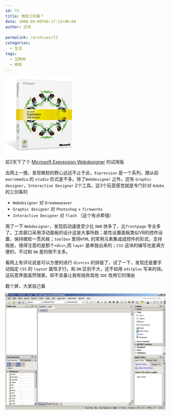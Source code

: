 ```yaml
---
id: 73
title: 微软三剑客？
date: 2006-09-09T00:17:13+00:00
author: 愆伏

permalink: /archives/73
categories:
  - 生活
tags:
  - 互联网
  - 微软
---
```

![微软三剑客](/wp-content/uploads/200609/09_002109_boxshot_mainwd.jpg)
  
前2天下了个 [Microsoft Expression Webdesigner](http://www.microsoft.com/products/expression/en/web_designer/default.mspx) </a>的试用版
  
去网上一搜，发现微软的野心远远不止于此，`Expression` 是一个系列，跟从前 `macromedia` 的 `studio` 形式差不多。除了`Webdesigner` 之外，还有 `Graphic designer`，`Interactive Designer` 2个工具。这3个玩意感觉就是专门针对 `Adobe` 的三剑客的

- `Webdesigner` 对 `Dreameweaver`
- `Graphic designer` 对 `Photoshop` + `fireworks`
- `Interactive Designer` 对 `flash` （这个有点牵强）

用了一下 `Webdesigner`，发现启动速度至少比 `DW8` 快多了，比`frontpage` 专业多了。工具窗口采用浮动面板的设计这是大事所趋；属性设置面板类似VB的控件设置，保持微软一贯风格；`toolbox` 里将`HTML` 的常用元素集成成控件的形式，支持拖放，值得注意的是那个`<div>`,而 `layer` 是单独出来的；`CSS` 这块的编写也是满方便的，不过和 `DW` 差的倒不太多。
 
看网上有评论说是可以方便的进行 `div+css` 的排版了。试了一下，发现还是要手动指定 `CSS` 的 `layout` 属性才行。和 `DW` 区别不大，还不如用 `editplus` 写来的快。这玩意界面虽然很美，却不具备让我有抛弃其他 `IDE` 改用它的理由
  
截个屏，大家自己看

![expression](/wp-content/uploads/200609/09_003627_expression.jpg) 
